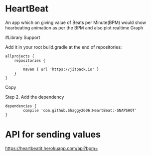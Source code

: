 # HeartBeat
An app which on giving value of Beats per Minute(BPM) would show hearbeating animation as per the BPM and also plot realtime Graph

#Library Support


Add it in your root build.gradle at the end of repositories:

	allprojects {
		repositories {
			...
			maven { url 'https://jitpack.io' }
		}
	}
Copy

Step 2. Add the dependency

	dependencies {
	        compile 'com.github.Shaggy2606:HeartBeat:-SNAPSHOT'
	}


# API for sending values
https://heartbeatit.herokuapp.com/api?bpm=
